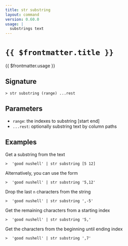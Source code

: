 ```yaml
---
title: str substring
layout: command
version: 0.60.0
usage: |
  substrings text
---
```


# `{{ $frontmatter.title }}`

<div style='white-space: pre-wrap;'>{{ $frontmatter.usage }}</div>

## Signature

`> str substring (range) ...rest`

## Parameters

- `range`: the indexes to substring [start end]
- `...rest`: optionally substring text by column paths

## Examples

Get a substring from the text

```shell
>  'good nushell' | str substring [5 12]
```

Alternatively, you can use the form

```shell
>  'good nushell' | str substring '5,12'
```

Drop the last `n` characters from the string

```shell
>  'good nushell' | str substring ',-5'
```

Get the remaining characters from a starting index

```shell
>  'good nushell' | str substring '5,'
```

Get the characters from the beginning until ending index

```shell
>  'good nushell' | str substring ',7'
```
